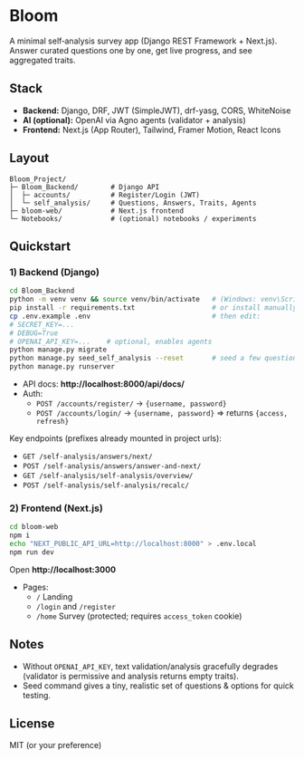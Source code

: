 # Bloom

A minimal self‑analysis survey app (Django REST Framework + Next.js). Answer curated questions one by one, get live progress, and see aggregated traits.

## Stack
- **Backend:** Django, DRF, JWT (SimpleJWT), drf-yasg, CORS, WhiteNoise
- **AI (optional):** OpenAI via Agno agents (validator + analysis)
- **Frontend:** Next.js (App Router), Tailwind, Framer Motion, React Icons

## Layout
```
Bloom_Project/
├─ Bloom_Backend/        # Django API
│  ├─ accounts/          # Register/Login (JWT)
│  └─ self_analysis/     # Questions, Answers, Traits, Agents
├─ bloom-web/            # Next.js frontend
└─ Notebooks/            # (optional) notebooks / experiments
```

## Quickstart

### 1) Backend (Django)
```bash
cd Bloom_Backend
python -m venv venv && source venv/bin/activate   # (Windows: venv\Scripts\activate)
pip install -r requirements.txt                   # or install manually: django, djangorestframework, drf-yasg, djangorestframework-simplejwt, python-dotenv, django-cors-headers, whitenoise
cp .env.example .env                              # then edit:
# SECRET_KEY=...
# DEBUG=True
# OPENAI_API_KEY=...    # optional, enables agents
python manage.py migrate
python manage.py seed_self_analysis --reset       # seed a few questions, options, traits
python manage.py runserver
```
- API docs: **http://localhost:8000/api/docs/**
- Auth:
  - `POST /accounts/register/` → `{username, password}`
  - `POST /accounts/login/` → `{username, password}` ⇒ returns `{access, refresh}`

Key endpoints (prefixes already mounted in project urls):
- `GET /self-analysis/answers/next/`
- `POST /self-analysis/answers/answer-and-next/`
- `GET /self-analysis/self-analysis/overview/`
- `POST /self-analysis/self-analysis/recalc/`

### 2) Frontend (Next.js)
```bash
cd bloom-web
npm i
echo "NEXT_PUBLIC_API_URL=http://localhost:8000" > .env.local
npm run dev
```
Open **http://localhost:3000**

- Pages:
  - `/` Landing
  - `/login` and `/register`
  - `/home` Survey (protected; requires `access_token` cookie)

## Notes
- Without `OPENAI_API_KEY`, text validation/analysis gracefully degrades (validator is permissive and analysis returns empty traits).
- Seed command gives a tiny, realistic set of questions & options for quick testing.

## License
MIT (or your preference)
